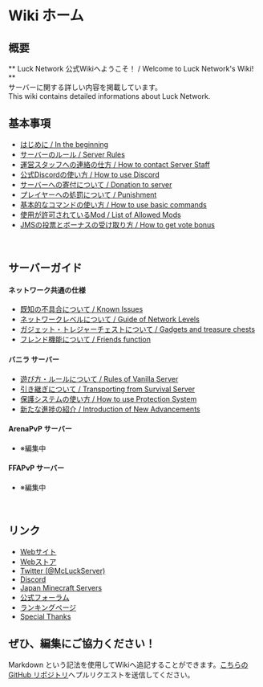 # Wiki ホーム

## 概要
  ** Luck Network 公式Wikiへようこそ！ / Welcome to Luck Network's Wiki! **   
	サーバーに関する詳しい内容を掲載しています。   
	This wiki contains detailed informations about Luck Network.   

## 基本事項
  * [はじめに / In the beginning](in_the_beginning.md)
  * [サーバーのルール / Server Rules](rules.md)
  * [運営スタッフへの連絡の仕方 / How to contact Server Staff](report.md)
  * [公式Discordの使い方 / How to use Discord](discord.md)
  * [サーバーへの寄付について / Donation to server](donate.md)
  * [プレイヤーへの処罰について / Punishment](punish.md)
  * [基本的なコマンドの使い方 / How to use basic commands](basic_cmds.md)
  * [使用が許可されているMod / List of Allowed Mods](mods.md)
  * [JMSの投票とボーナスの受け取り方 / How to get vote bonus](vote.md)

<br>

## サーバーガイド
#### ネットワーク共通の仕様
  * [既知の不具合について / Known Issues](known_issues.md)
  * [ネットワークレベルについて / Guide of Network Levels](nlv.md)
  * [ガジェット・トレジャーチェストについて / Gadgets and treasure chests](gadgets.md)
  * [フレンド機能について / Friends function](friends.md)

#### バニラ サーバー
  * [遊び方・ルールについて / Rules of Vanilla Server](vanilla_rules.md)
  * [引き継ぎについて / Transporting from Survival Server](vanilla_trans.md)
  * [保護システムの使い方 / How to use Protection System](lwc.md)
  * [新たな進捗の紹介 / Introduction of New Advancements](vanilla_advancements.md)  

#### ArenaPvP サーバー
  * ※編集中

#### FFAPvP サーバー
  * ※編集中


<br>



## リンク
  * [Webサイト](https://lucknetwork.jp)
  * [Webストア](https://lucknetwork.buycraft.net/)
  * [Twitter (@McLuckServer)](https://twitter.com/McLuckServer)
  * [Discord](discord.md)
  * [Japan Minecraft Servers](https://minecraft.jp/servers/lucknetwork.jp)
  * [公式フォーラム](https://forum.lucknetwork.jp/)
  * [ランキングページ](https://rankings.lucknetwork.jp/level)
  * [Special Thanks](special_thanks.md)

## ぜひ、編集にご協力ください！
Markdown という記法を使用してWikiへ追記することができます。[こちらの GitHub リポジトリ](https://github.com/lucknet/luckwiki)へプルリクエストを送信してください。
